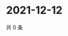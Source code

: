 # 2021-12-12

共 0 条

<!-- BEGIN WEIBO -->
<!-- 最后更新时间 Sun Dec 12 2021 09:59:34 GMT+0800 (China Standard Time) -->

<!-- END WEIBO -->

